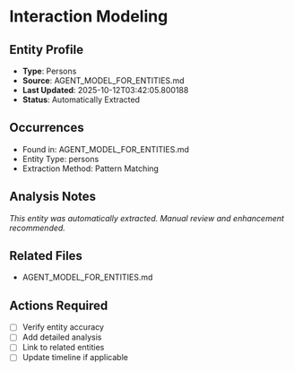 # Interaction Modeling

## Entity Profile
- **Type**: Persons
- **Source**: AGENT_MODEL_FOR_ENTITIES.md
- **Last Updated**: 2025-10-12T03:42:05.800188
- **Status**: Automatically Extracted

## Occurrences
- Found in: AGENT_MODEL_FOR_ENTITIES.md
- Entity Type: persons
- Extraction Method: Pattern Matching

## Analysis Notes
*This entity was automatically extracted. Manual review and enhancement recommended.*

## Related Files
- AGENT_MODEL_FOR_ENTITIES.md

## Actions Required
- [ ] Verify entity accuracy
- [ ] Add detailed analysis
- [ ] Link to related entities
- [ ] Update timeline if applicable
